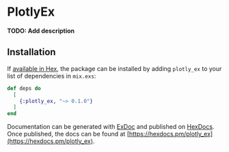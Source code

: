 # PlotlyEx

**TODO: Add description**

## Installation

If [available in Hex](https://hex.pm/docs/publish), the package can be installed
by adding `plotly_ex` to your list of dependencies in `mix.exs`:

```elixir
def deps do
  [
    {:plotly_ex, "~> 0.1.0"}
  ]
end
```

Documentation can be generated with [ExDoc](https://github.com/elixir-lang/ex_doc)
and published on [HexDocs](https://hexdocs.pm). Once published, the docs can
be found at [https://hexdocs.pm/plotly_ex](https://hexdocs.pm/plotly_ex).

